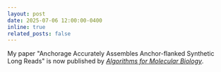 ```yaml
---
layout: post
date: 2025-07-06 12:00:00-0400
inline: true
related_posts: false
---
```


My paper "Anchorage Accurately Assembles Anchor-flanked Synthetic Long Reads" is now published by *[Algorithms for Molecular Biology](https://doi.org/10.1186/s13015-025-00288-4)*. 